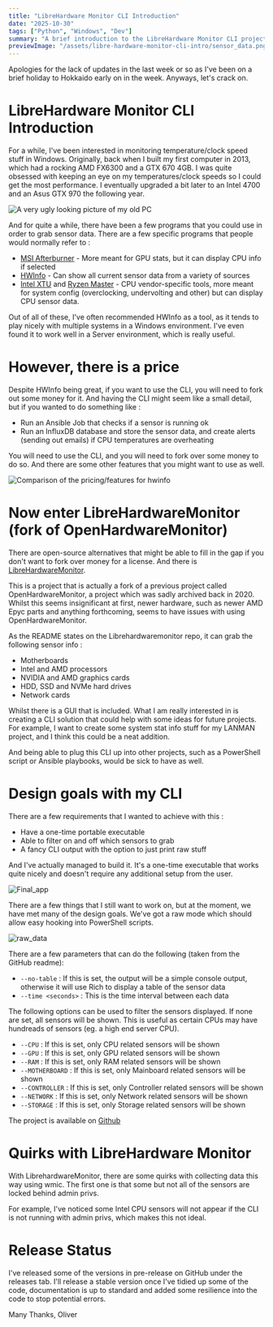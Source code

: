 ```yaml
---
title: "LibreHardware Monitor CLI Introduction"
date: "2025-10-30"
tags: ["Python", "Windows", "Dev"]
summary: "A brief introduction to the LibreHardware Monitor CLI project based in Python"
previewImage: "/assets/libre-hardware-monitor-cli-intro/sensor_data.png"
---
```


Apologies for the lack of updates in the last week or so as I've been on a brief holiday to Hokkaido early on in the week. Anyways, let's crack on.

# LibreHardware Monitor CLI Introduction
For a while, I've been interested in monitoring temperature/clock speed stuff in Windows. Originally, back when I built my first computer in 2013, which had a rocking AMD FX6300 and a GTX 670 4GB. I was quite obsessed with keeping an eye on my temperatures/clock speeds so I could get the most performance. I eventually upgraded a bit later to an Intel 4700 and an Asus GTX 970 the following year.

![A very ugly looking picture of my old PC](../public/assets/libre_hardware_monitor_cli_intro/old_pc.png)

And for quite a while, there have been a few programs that you could use in order to grab sensor data. There are a few specific programs that people would normally refer to :
- [MSI Afterburner](https://www.msi.com/Landing/afterburner/graphics-cards) - More meant for GPU stats, but it can display CPU info if selected
- [HWInfo](https://www.hwinfo.com/) - Can show all current sensor data from a variety of sources
- [Intel XTU](https://www.intel.com/content/www/us/en/download/17881/intel-extreme-tuning-utility-intel-xtu.html) and [Ryzen Master](https://www.amd.com/en/products/software/ryzen-master.html) - CPU vendor-specific tools, more meant for system config (overclocking, undervolting and other) but can display CPU sensor data.

Out of all of these, I've often recommended HWInfo as a tool, as it tends to play nicely with multiple systems in a Windows environment. I've even found it to work well in a Server environment, which is really useful.

# However, there is a price
Despite HWInfo being great, if you want to use the CLI, you will need to fork out some money for it. And having the CLI might seem like a small detail, but if you wanted to do something like :
- Run an Ansible Job that checks if a sensor is running ok
- Run an InfluxDB database and store the sensor data, and create alerts (sending out emails) if CPU temperatures are overheating

You will need to use the CLI, and you will need to fork over some money to do so. And there are some other features that you might want to use as well. 

![Comparison of the pricing/features for hwinfo](../public/assets/libre_hardware_monitor_cli_intro/hwinfo.png)

# Now enter LibreHardwareMonitor (fork of OpenHardwareMonitor)
There are open-source alternatives that might be able to fill in the gap if you don't want to fork over money for a license. And there is [LibreHardwareMonitor](https://github.com/LibreHardwareMonitor/LibreHardwareMonitor).

This is a project that is actually a fork of a previous project called OpenHardwareMonitor, a project which was sadly archived back in 2020. Whilst this seems insignificant at first, newer hardware, such as newer AMD Epyc parts and anything forthcoming, seems to have issues with using OpenHardwareMonitor.

As the README states on the Librehardwaremonitor repo, it can grab the following sensor info :
- Motherboards
- Intel and AMD processors
- NVIDIA and AMD graphics cards
- HDD, SSD and NVMe hard drives
- Network cards

Whilst there is a GUI that is included. What I am really interested in is creating a CLI solution that could help with some ideas for future projects. For example, I want to create some system stat info stuff for my LANMAN project, and I think this could be a neat addition.

And being able to plug this CLI up into other projects, such as a PowerShell script or Ansible playbooks, would be sick to have as well.

# Design goals with my CLI
There are a few requirements that I wanted to achieve with this :
- Have a one-time portable executable
- Able to filter on and off which sensors to grab
- A fancy CLI output with the option to just print raw stuff

And I've actually managed to build it. It's a one-time executable that works quite nicely and doesn't require any additional setup from the user.

![Final_app](../public/assets/libre_hardware_monitor_cli_intro/sensor_data.png)

There are a few things that I still want to work on, but at the moment, we have met many of the design goals. We've got a raw mode which should allow easy hooking into PowerShell scripts.

![raw_data](../public/assets/libre_hardware_monitor_cli_intro/sensor_data_raw.png)

There are a few parameters that can do the following (taken from the GitHub readme):

- `--no-table` : If this is set, the output will be a simple console output, otherwise it will use Rich to display a table of the sensor data
- `--time <seconds>` : This is the time interval between each data 

The following options can be used to filter the sensors displayed. If none are set, all sensors will be shown. This is useful as certain CPUs may have hundreads of sensors (eg. a high end server CPU).
- `--CPU` : If this is set, only CPU related sensors will be shown
- `--GPU` : If this is set, only GPU related sensors will be shown 
- `--RAM` : If this is set, only RAM related sensors will be shown
- `--MOTHERBOARD` : If this is set, only Mainboard related sensors will be shown
- `--CONTROLLER` : If this is set, only Controller related sensors will be shown
- `--NETWORK` : If this is set, only Network related sensors will be shown
- `--STORAGE` : If this is set, only Storage related sensors will be shown

The project is available on [Github](https://github.com/effeect/LibreHardwareMonitorCLI/tree/main)

# Quirks with LibreHardware Monitor
With LibrehardwareMonitor, there are some quirks with collecting data this way using wmic. The first one is that some but not all of the sensors are locked behind admin privs.

For example, I've noticed some Intel CPU sensors will not appear if the CLI is not running with admin privs, which makes this not ideal.

# Release Status
I've released some of the versions in pre-release on GitHub under the releases tab. I'll release a stable version once I've tidied up some of the code, documentation is up to standard and added some resilience into the code to stop potential errors.

Many Thanks,
Oliver
